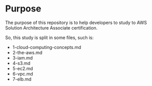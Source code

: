
# Purpose

The purpose of this repository is to help developers to study to AWS Solution Architecture Associate certification.

So, this study is split in some files, such is:

- 1-cloud-computing-concepts.md
- 2-the-aws.md
- 3-iam.md
- 4-s3.md
- 5-ec2.md
- 6-vpc.md
- 7-elb.md